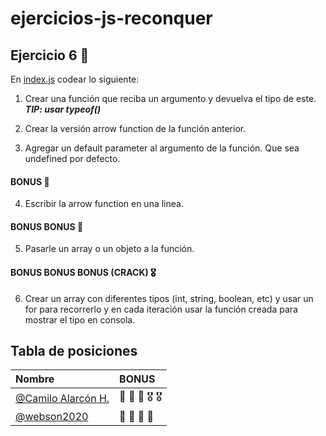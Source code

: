 # ejercicios-js-reconquer

## Ejercicio 6 🚀

En [index.js](index.js) codear lo siguiente:

1. Crear una función que reciba un argumento y devuelva el tipo de este.
***TIP: usar typeof()***

2. Crear la versión arrow function de la función anterior.

3. Agregar un default parameter al argumento de la función. Que sea undefined por defecto.

#### BONUS 🏅
4. Escribir la arrow function en una linea.

#### BONUS BONUS 🏅
5. Pasarle un array o un objeto a la función.

#### BONUS BONUS BONUS (CRACK) 🎖
6. Crear un array con diferentes tipos (int, string, boolean, etc) y usar un for para recorrerlo y en cada iteración usar la función creada para mostrar el tipo en consola.

## Tabla de posiciones

| Nombre | BONUS    |
| :-------- | :------- | 
| [@Camilo Alarcón H.](https://github.com/Camilo-Alarcon) | 🏅 🏅 🏅 🎖 🎖 | 
| [@webson2020](https://github.com/webson2020) | 🏅 🏅 🏅 🏅 | 
  





